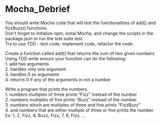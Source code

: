 # Mocha_Debrief
  
  
You should write Mocha code that will test the functionalities of add() and fizzBuzz() functions.  
Don't forget to initialize npm, instal Mocha, and change the scripts in the package.json to run the test suite <command npm> test.  
Try to use TDD - test code, implement code, refactor the code.  
  
  
Create a function called add() that returns the sum of two given numbers  
Using TDD write ensure your function can do the following:  
    1. add two arguments  
    2. handles only one argument  
    3. handles 0 as arguments  
    4. returns 0 if any of the arguments in not a number  
  
  
  
Write a program that prints the numbers.  
    1. numbers multiples of three prints “Fizz” instead of the number  
    2. numbers multiples of five prints “Buzz” instead of the number.  
    3. numbers which are multiples of three and five prints “FizzBuzz”  
    4.  and numbers that are either multiple of three or five prints the number.  
    Ex: 1, 2, Fizz, 4, Buzz, Fizz, 7, 8, Fizz, ...  
   
     


